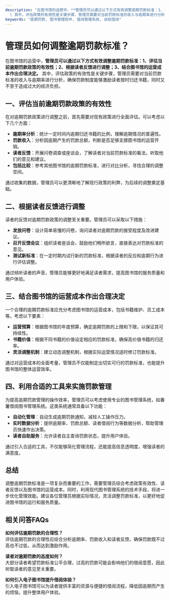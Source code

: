 ```yaml
---
description: "在图书馆的运营中，**管理员可以通过以下方式有效调整逾期罚款标准：1、评估当前逾期罚款政策的有效性；2、根据读者反馈进行调整；3、结合图书馆的运营成本作出合理决定。**\
  \ 其中，评估政策的有效性是关键步骤，管理员需要对当前罚款标准的收入与逾期率进行分析，确保罚款制度能够激励读者按时归还书籍，同时又不至于造成过大的经济负担。"
keywords: "逾期罚款, 图书管理软件, 借阅管理系统, 自助借阅"
---
```

# 管理员如何调整逾期罚款标准？

在图书馆的运营中，**管理员可以通过以下方式有效调整逾期罚款标准：1、评估当前逾期罚款政策的有效性；2、根据读者反馈进行调整；3、结合图书馆的运营成本作出合理决定。** 其中，评估政策的有效性是关键步骤，管理员需要对当前罚款标准的收入与逾期率进行分析，确保罚款制度能够激励读者按时归还书籍，同时又不至于造成过大的经济负担。

## 一、评估当前逾期罚款政策的有效性

在对逾期罚款政策进行调整之前，首先需要对现有政策进行全面评估。可以考虑以下几个方面：

- **逾期率分析**：统计一定时间内逾期归还书籍的比例，理解逾期情况的普遍性。
- **罚款收入**：分析因逾期产生的罚款总额，判断是否足够支撑图书馆的运营开销。
- **读者反馈**：开展问卷调查或座谈会，了解读者对当前罚款标准的看法，听取他们的意见和建议。
- **包括比较**：参考其他图书馆的逾期罚款标准，进行对比分析，寻找合理的调整空间。

通过收集的数据，管理员可以更清晰地了解现行政策的利弊，为后续的调整奠定基础。

## 二、根据读者反馈进行调整

读者的反馈对逾期罚款政策的调整至关重要。管理员可以采取以下措施：

- **发放问卷**：设计简单易懂的问卷，询问读者对逾期罚款的接受程度及改进建议。
- **召开反馈会议**：组织读者座谈会，鼓励他们畅所欲言，直接表达对罚款标准的意见。
- **测试新标准**：在一定时期内试行新的罚款标准，根据读者的反应和逾期行为进行评估调整。

通过倾听读者的声音，管理员能够更好地满足读者需求，提高图书馆的服务质量和用户体验。

## 三、结合图书馆的运营成本作出合理决定

一个合理的逾期罚款标准应充分考虑图书馆的运营成本，包括书籍维护、员工成本等。考虑以下要素：

- **运营预算**：根据图书馆的年度预算，确定逾期罚款的上限和下限，以保证其可持续性。
- **书籍价值**：根据不同书籍的价值设定相应的罚款标准，确保高价值书籍的归还率。
- **灵活调整机制**：建立动态调整机制，根据实际运营情况适时修订罚款标准。

通过对运营成本的全面考量，管理员不仅能制定出切实可行的罚款标准，也能提升图书馆的整体运营效率。

## 四、利用合适的工具来实施罚款管理

为提高逾期罚款管理的操作效率，管理员可以考虑使用专业的图书管理系统，如番薯借阅图书管理系统。这类系统通常具备以下功能：

- **自动化管理**：自动生成逾期罚款通知，减轻人工操作压力。
- **实时数据分析**：提供逾期率、罚款总额、读者借阅行为等数据分析，帮助管理员快速作出决策。
- **读者自助服务**：允许读者自主查询罚款状态，提升用户体验。

通过引入合适的工具，不仅能够简化管理流程，还能提高信息透明度，增强读者的满意度。

## 总结

调整逾期罚款标准是一项复杂而重要的工作，需要管理员综合考虑政策有效性、读者反馈以及图书馆的运营成本。同时，利用现代图书管理系统的技术手段，将进一步优化管理效能。建议各位管理员根据实际情况，灵活调整罚款标准，以更好地促进图书馆的运行和服务质量。

## 相关问答FAQs

**如何评估逾期罚款的合理性？**  
评估逾期罚款的合理性应综合分析逾期率、罚款收入和读者反馈，确保罚款既不过高也不过低，从而达到激励作用。

**读者对逾期罚款的态度如何？**  
大部分读者希望罚款标准公平合理，过高的罚款可能会影响他们的借阅意愿，因此听取读者的意见至关重要。

**如何引入电子图书馆提升借阅体验？**  
引入电子图书馆可以为读者提供丰富的资源与便捷的借阅流程，降低因逾期而产生的烦恼，提升整体用户体验。
